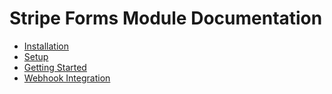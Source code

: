 # Stripe Forms Module Documentation

* [Installation](installation.md)
* [Setup](setup.md)
* [Getting Started](getting_started.md)
* [Webhook Integration](webhooks.md)